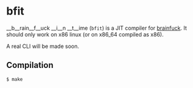 # bfit

__b__rain__f__uck __i__n __t__ime (`bfit`) is a JIT compiler for [brainfuck](http://en.wikipedia.org/wiki/Brainfuck). It should only work on x86 linux (or on x86_64 compiled as x86).

A real CLI will be made soon.

## Compilation

```
$ make
```

